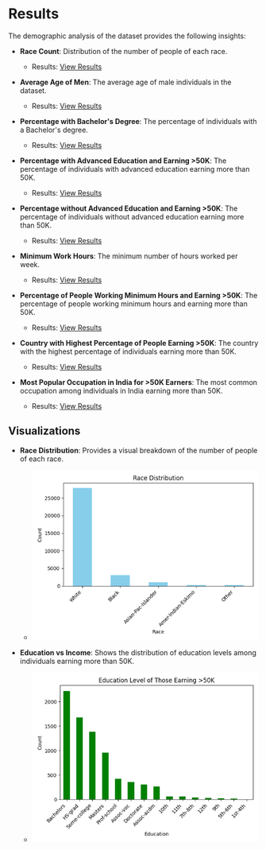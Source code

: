 # Results

The demographic analysis of the dataset provides the following insights:

- **Race Count**: Distribution of the number of people of each race.
  - Results: [View Results](../results/analysis_results.txt)

- **Average Age of Men**: The average age of male individuals in the dataset.
  - Results: [View Results](../results/analysis_results.txt)

- **Percentage with Bachelor's Degree**: The percentage of individuals with a Bachelor's degree.
  - Results: [View Results](../results/analysis_results.txt)

- **Percentage with Advanced Education and Earning >50K**: The percentage of individuals with advanced education earning more than 50K.
  - Results: [View Results](../results/analysis_results.txt)

- **Percentage without Advanced Education and Earning >50K**: The percentage of individuals without advanced education earning more than 50K.
  - Results: [View Results](../results/analysis_results.txt)

- **Minimum Work Hours**: The minimum number of hours worked per week.
  - Results: [View Results](../results/analysis_results.txt)

- **Percentage of People Working Minimum Hours and Earning >50K**: The percentage of people working minimum hours and earning more than 50K.
  - Results: [View Results](../results/analysis_results.txt)

- **Country with Highest Percentage of People Earning >50K**: The country with the highest percentage of individuals earning more than 50K.
  - Results: [View Results](../results/analysis_results.txt)

- **Most Popular Occupation in India for >50K Earners**: The most common occupation among individuals in India earning more than 50K.
  - Results: [View Results](../results/analysis_results.txt)

## Visualizations
- **Race Distribution**: Provides a visual breakdown of the number of people of each race.
  - ![Race Distribution](../figures/race_distribution.png)

- **Education vs Income**: Shows the distribution of education levels among individuals earning more than 50K.
  - ![Education vs Income](../figures/education_income.png)
